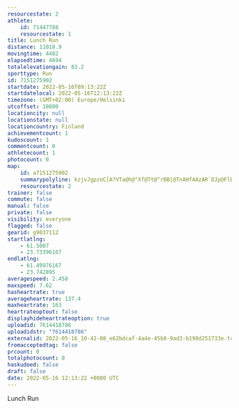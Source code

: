 ```yaml
---
resourcestate: 2
athlete:
    id: 71447788
    resourcestate: 1
title: Lunch Run
distance: 11018.9
movingtime: 4482
elapsedtime: 4694
totalelevationgain: 83.2
sporttype: Run
id: 7151275902
startdate: 2022-05-16T09:13:22Z
startdatelocal: 2022-05-16T12:13:22Z
timezone: (GMT+02:00) Europe/Helsinki
utcoffset: 10800
locationcity: null
locationstate: null
locationcountry: Finland
achievementcount: 1
kudoscount: 1
commentcount: 0
athletecount: 1
photocount: 0
map:
    id: a7151275902
    summarypolyline: kzjvJgpzoC[A?VTa@h@^Xf@Tt@^rBB|@TnAHfAAzAR`DJp@FlBC|EUrD@j@[~D@bB\rAe@L_@k@OEOL[x@]DGNa@k@Dl@Ez@Yd@Wz@U^OjAaB`EM|@o@rAQj@KjASt@m@nAGp@Ql@Wd@_ArDe@~@U`A_@v@Mj@yAbFuAfEe@~Bc@tAe@nDYtAG~@WdAg@bDa@nE[vAi@xD?Ty@bFQtAAh@y@zFOhBk@nDQtBUdFEvB@z@MfAQx@Od@[\?|ADd@El@[tA]jC]h@GTCzAQbAWfDKpEK|@GlBUt@[|CW`BSdCQ`AGzA}@dGCnADDBr@Sl@q@zCKnAWlAIbBOZc@hC]rD_@xBWzCDxCUzAC`ASdAMdBItBG\QpF_@hEWbFY`BWjFWvAS\iBwAo@K[Rm@|Be@rCcAxEg@hAc@fBq@vAOv@s@d@]mAU@]b@Yz@kA~BW\aAuBgA}@@Js@~@_@bAAh@e@j@k@`BQ`AUHi@xA[\u@wAaAcDy@cBq@sB]_@Yk@Ic@}DuHk@aC@Yv@iBh@wAR}@vAqDrAwEnAcDt@eE\NTVt@lD`@~@pDhBp@QTg@z@k@lDIxCo@lA@pB`Az@RnDGpBiAfAuA^q@hAeOBkBToE?YQo@VoFfAoH^iDXkANsC`@}CXcAFo@Tu@PyAJ[p@oAF_@bAAh@i@f@uAdAsEYaA[W?s@XkA`@aDp@wD~@wIBi@Zi@b@iDPcB?w@LuCGoAz@kEc@{BT}DKwADoAf@qEb@eBl@uEf@aBJsAL_@\kCGm@SQSAMWV}CMe@Wg@ALCSBUCGM\IrAY`A[|AMD]nAKMUoALyAKkAAu@RqEb@iDAg@\qATc@j@aDHINs@DEDLFb@{@aAm@aA_@a@KAURI\YjCIlBFRJFRY^{DfBgKIe@Wc@_@gAU}CHcC`@mDX}DB_AMcC_AmDGy@@a@Ls@p@kBd@yBp@yB^mDLg@RSdA?bB_BfAHXc@Ro@U{AAe@\wHEo@]uBYaFLa@XA`@t@f@b@jA@VoADiBCi@_@uBYkEYsAk@gGCuAJm@Vk@fAc@^c@|A}@`AuARq@HI@J\w@g@}EQgDc@_OhAhBFm@RWPALVLDxCgAlB]HGVe@jA]
    resourcestate: 2
trainer: false
commute: false
manual: false
private: false
visibility: everyone
flagged: false
gearid: g9037112
startlatlng:
    - 61.5007
    - 23.73396167
endlatlng:
    - 61.49976167
    - 23.742895
averagespeed: 2.458
maxspeed: 7.62
hasheartrate: true
averageheartrate: 137.4
maxheartrate: 163
heartrateoptout: false
displayhideheartrateoption: true
uploadid: 7614418786
uploadidstr: "7614418786"
externalid: 2022-05-16_10-42-08_e62bdcaf-4a4e-45b8-9ad3-b198d251733e.tcx
fromacceptedtag: false
prcount: 0
totalphotocount: 0
haskudoed: false
draft: false
date: 2022-05-16 12:13:22 +0000 UTC
---
```

Lunch Run